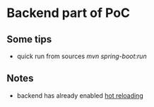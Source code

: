 # Backend part of PoC

## Some tips

- quick run from sources *mvn spring-boot:run*


## Notes

- backend has already enabled [hot reloading](https://www.java4s.com/spring-boot-tutorials/spring-boot-how-to-reload-changes-without-restarting-the-server/)
